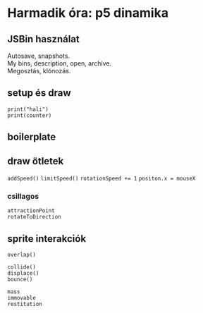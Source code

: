 # Harmadik óra: p5 dinamika

## JSBin használat
Autosave, snapshots.  
My bins, description, open, archive.  
Megosztás, klónozás.  

## setup és draw

`print("hali")`  
`print(counter)`  

## boilerplate

## draw ötletek

`addSpeed()`
`limitSpeed()`
`rotationSpeed += 1`
`positon.x = mouseX`  

### csillagos
`attractionPoint`  
`rotateToDirection`

## sprite interakciók
`overlap()`  

`collide()`  
`displace()`  
`bounce()`  

`mass`  
`immovable`  
`restitution`  
